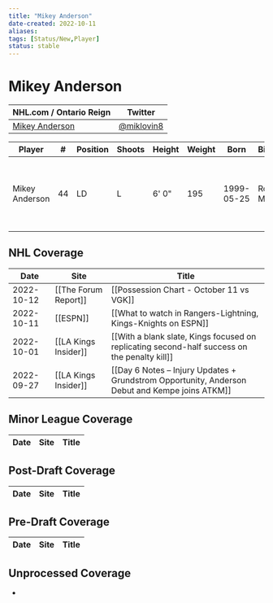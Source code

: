 ```yaml
---
title: "Mikey Anderson"
date-created: 2022-10-11
aliases: 
tags: [Status/New,Player]
status: stable
---
```


# Mikey Anderson

NHL.com / Ontario Reign | Twitter
-|-
[Mikey Anderson](https://www.nhl.com/player/mikey-anderson-8479998) | [@miklovin8](https://twitter.com/miklovin8)

Player | \# | Position | Shoots | Height | Weight | Born | Birthplace | Draft 
-|-|-|-|-|-|-|-|-
Mikey Anderson | 44 | LD | L | 6' 0" | 195 | 1999-05-25 | Roseville, MN, USA | 2017 LAK, 4th rd, 10th pk (103rd overall)



## NHL  Coverage
Date | Site |  Title
---|---|---
2022-10-12 | [[The Forum Report]] | [[Possession Chart - October 11 vs VGK]]
2022-10-11 | [[ESPN]] | [[What to watch in Rangers-Lightning, Kings-Knights on ESPN]]
2022-10-01 | [[LA Kings Insider]] |  [[With a blank slate, Kings focused on replicating second-half success on the penalty kill]]
2022-09-27 | [[LA Kings Insider]] |  [[Day 6 Notes – Injury Updates + Grundstrom Opportunity, Anderson Debut and Kempe joins ATKM]]



## Minor League Coverage
Date | Site |  Title
---|---|---



## Post-Draft Coverage
Date | Site |  Title
---|---|---



## Pre-Draft Coverage
Date | Site |  Title
---|---|---


## Unprocessed Coverage
- 
